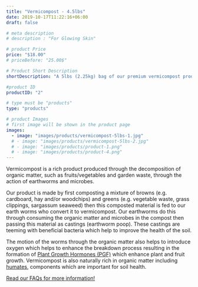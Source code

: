 ```yaml
---
title: "Vermicompost - 4.5lbs"
date: 2019-10-17T11:22:16+06:00
draft: false

# meta description
# description : "For Glowing Skin"

# product Price
price: "$18.00"
# priceBefore: "25.00$"

# Product Short Description
shortDescription: "A 5lbs (2.25kg) bag of our premium vermicompost product. <br> <br> **Use our [calculator](https://vermicompost-calculator.vercel.app/) to find out how much you need.**"

#product ID
productID: "2"

# type must be "products"
type: "products"

# product Images
# first image will be shown in the product page
images:
  - image: "images/products/vermicompost-5lbs-1.jpg"
  # - image: "images/products/vermicompost-5lbs-2.jpg"
  # - image: "images/products/product-1.png"
  # - image: "images/products/product-4.png"
---
```


Vermicompost is a rich product produced through the decomposition of organic matter, such as fruits/vegetables and garden waste, through the action of earthworms and microbes. 

Our product is made by first composting a mixture of browns (e.g. cardboard, hay and/or woodchips) and greens (e.g. vegetable waste, grass clippings, sargassum seaweed) then this composted material is fed to our earth worms who convert it to vermicompost. Our earthworms do this through consuming the organic matter and microbes in the compost then passing this material as castings (earthworm poop). These castings are teeming with beneficial bacteria which help to improve the health of the soil. 

The motion of the worms through the organic matter also helps to introduce oxygen which helps to enhance the breakdown process resulting in the formation of [Plant Growth Hormones (PGF)](https://en.wikipedia.org/wiki/Plant_hormone#Auxins) which enhance plant and fruit growth. Vermicompost is also naturally rich in organic matter including [humates](https://www.soilbiotics.com/files/7373-soilbiotics-humicacid.pdf), components which are important for soil health. 

[Read our FAQs for more information!](/faq)
